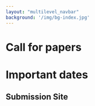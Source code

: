 ```yaml
---
layout: "multilevel_navbar"
background: '/img/bg-index.jpg'
---
```


# Call for papers

# Important dates

## Submission Site
